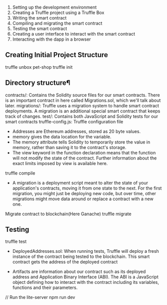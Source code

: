 
1. Setting up the development environment
2. Creating a Truffle project using a Truffle Box
3. Writing the smart contract
4. Compiling and migrating the smart contract
5. Testing the smart contract
6. Creating a user interface to interact with the smart contract
7. Interacting with the dapp in a browser

## Creating Initial Project Structure
truffle unbox pet-shop
truffle init

## Directory structure¶
contracts/: Contains the Solidity source files for our smart contracts. There is an important contract in here called Migrations.sol, which we'll talk about later.
migrations/: Truffle uses a migration system to handle smart contract deployments. A migration is an additional special smart contract that keeps track of changes.
test/: Contains both JavaScript and Solidity tests for our smart contracts
truffle-config.js: Truffle configuration file

- Addresses are Ethereum addresses, stored as 20 byte values.
- memory gives the data location for the variable.
- The memory attribute tells Solidity to temporarily store the value in memory, rather than saving it to the contract's storage. 
- The view keyword in the function declaration means that the function will not modify the state of the contract. Further information about the exact limits imposed by view is available here.

truffle compile

- A migration is a deployment script meant to alter the state of your application's contracts, moving it from one state to the next. For the first migration, you might just be deploying new code, but over time, other migrations might move data around or replace a contract with a new one.

Migrate contract to blockchain(Here Ganache)
truffle migrate

## Testing

truffle test

- DeployedAddresses.sol: When running tests, Truffle will deploy a fresh instance of the contract being tested to the blockchain. This smart contract gets the address of the deployed contract

- Artifacts are information about our contract such as its deployed address and Application Binary Interface (ABI). The ABI is a JavaScript object defining how to interact with the contract including its variables, functions and their parameters.



// Run the lite-server
npm run dev
